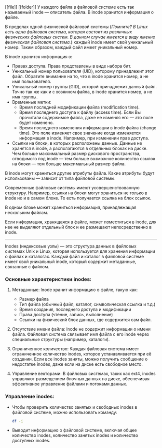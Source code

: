 [[file]]
[[folder]]
У каждого файла в файловой системе есть так называемый inode — описатель файла. В inode хранится информация о файле.

В пределах одной физической файловой системы (_Помните? В Linux есть одна файловая система, которая состоит из различных физических файловых систем. В данном случае имеется в виду именно физическая файловая система._) каждый inode имеет свой уникальный номер. Таким образом, каждый файл имеет уникальный номер.

В inode хранится информация о:

- Правах доступа. Права представлены в виде набора бит.
- Уникальный номер пользователя (UID), которому принадлежит этот файл. Обратите внимание на то, что в inode хранится номер, а не имя пользователя.
- Уникальный номер группы (GID), которой принадлежит данный файл. Точно так же как и с хозяином файла, в inode хранится номер, а не имя группы.
- Временные метки:
    - Время последней модификации файла (modification time).
    - Время последнего доступа к файлу (access time). Если Вы прочитали содержимое файла, даже не изменяя его — это поле будет изменено.
    - Время последнего изменения информации в inode файла (change time). Это поле изменяет свое значение когда изменяется информация в inode. Например, при изменении прав доступа.
- Ссылки на блоки, в которых расположены данные. Данные не хранятся в inode, а располагаются в отдельных блоках на диске. Чем больше максимальный размер дискового пространства, отводимого под inode — тем больше возможное количество ссылок на блоки — тем больше максимальный размер файла.

В inode могут храниться другие атрибуты файла. Какие атрибуты будут использованы — зависит от типа файловой системы.

Современные файловые системы имеют усовершенствованную структуру. Например, ссылки на блоки могут храниться не только в inode но и в самом блоке. То есть получается ссылка на блок ссылок.

В одном блоке может храниться информация, принадлежащая нескольким файлам.

Если информация, хранящаяся в файле, может поместиться в inode, для нее не выделяют отдельный блок и ее размещают непосредственно в inode.

------------------------------------------------------------------------
Inodes (индексовые узлы) — это структура данных в файловых системах Unix и Linux, которая используется для хранения информации о файлах и каталогах. Каждый файл и каталог в файловой системе имеет свой уникальный inode, который содержит метаданные, связанные с файлом.

### Основные характеристики inodes:

1. Метаданные: Inode хранит информацию о файле, такую как:
   - Размер файла
   - Тип файла (обычный файл, каталог, символическая ссылка и т.д.)
   - Время создания, последнего доступа и модификации
   - Права доступа (чтение, запись, выполнение)
   - Ссылки на физический блок данных, где содержится сам файл.

2. Отсутствие имени файла: Inode не содержит информации о имени файла. Файловая система связывает имя файла с его inode через специальные структуры (например, каталоги).

3. Ограниченное количество: Каждая файловая система имеет ограниченное количество inodes, которое устанавливается при её создании. Если все inodes заняты, можно получить сообщение о недостатке inodes, даже если на диске есть свободное место.

4. Управление векторами: В файловых системах, таких как ext4, inodes управляют размещением блочных данных на диске, обеспечивая эффективное управление файлами и потоками данных.

### Управление inodes:

- Чтобы проверить количество занятых и свободных inodes в файловой системе, можно использовать команду:
  ```bash
  df -i
  ```

- Выводит информацию о файловой системе, включая общее количество inodes, количество занятых inodes и количество доступных inodes.